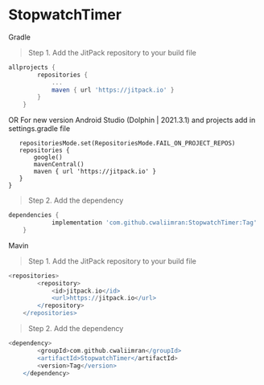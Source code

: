 # StopwatchTimer
Gradle
> Step 1. Add the JitPack repository to your build file

```gradle
allprojects {
		repositories {
			...
			maven { url 'https://jitpack.io' }
		}
	}
  ```
  OR For new version Android Studio (Dolphin | 2021.3.1) and projects add in settings.gradle file
 ``` dependencyResolutionManagement {
    repositoriesMode.set(RepositoriesMode.FAIL_ON_PROJECT_REPOS)
    repositories {
        google()
        mavenCentral()
        maven { url 'https://jitpack.io' }
    }
}
  ```
  
> Step 2. Add the dependency

``` gradle
dependencies {
	        implementation 'com.github.cwaliimran:StopwatchTimer:Tag'
	}
  ```

Mavin
> Step 1. Add the JitPack repository to your build file

```gradle
<repositories>
		<repository>
		    <id>jitpack.io</id>
		    <url>https://jitpack.io</url>
		</repository>
	</repositories>
  ```
> Step 2. Add the dependency

``` gradle
<dependency>
	    <groupId>com.github.cwaliimran</groupId>
	    <artifactId>StopwatchTimer</artifactId>
	    <version>Tag</version>
	</dependency>
  ```
  
